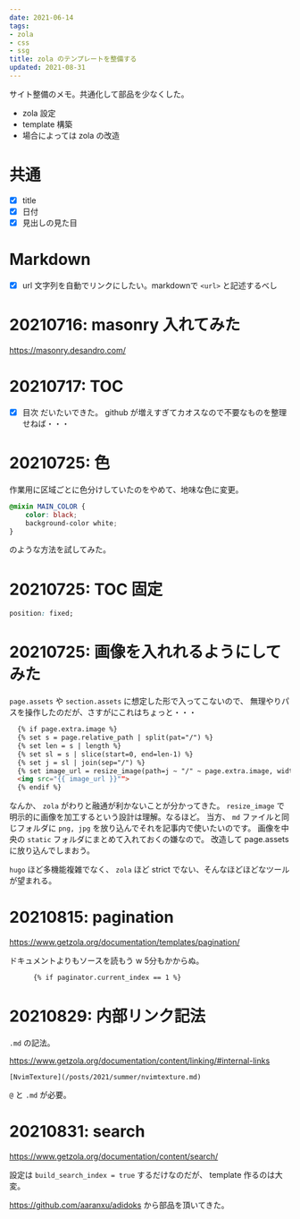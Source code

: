 ```yaml
---
date: 2021-06-14
tags:
- zola
- css
- ssg
title: zola のテンプレートを整備する
updated: 2021-08-31
---
```


サイト整備のメモ。共通化して部品を少なくした。

* zola 設定
* template 構築
* 場合によっては zola の改造

# 共通

* [x] title
* [x] 日付
* [x] 見出しの見た目

# Markdown

* [x] url 文字列を自動でリンクにしたい。markdownで `<url>` と記述するべし

# 20210716: masonry 入れてみた

https://masonry.desandro.com/

# 20210717: TOC

* [x] 目次
だいたいできた。
github が増えすぎてカオスなので不要なものを整理せねば・・・

# 20210725: 色

作業用に区域ごとに色分けしていたのをやめて、地味な色に変更。

```scss
@mixin MAIN_COLOR {
    color: black;
    background-color white;
}
```

のような方法を試してみた。

# 20210725: TOC 固定

```css
position: fixed;
```

# 20210725: 画像を入れれるようにしてみた

`page.assets` や `section.assets` に想定した形で入ってこないので、
無理やりパスを操作したのだが、さすがにこれはちょっと・・・

```html
  {% if page.extra.image %}
  {% set s = page.relative_path | split(pat="/") %}
  {% set len = s | length %}
  {% set sl = s | slice(start=0, end=len-1) %}
  {% set j = sl | join(sep="/") %}
  {% set image_url = resize_image(path=j ~ "/" ~ page.extra.image, width=600, op="fit_width") %}
  <img src="{{ image_url }}"">
  {% endif %}
```

なんか、 `zola` がわりと融通が利かないことが分かってきた。
`resize_image` で明示的に画像を加工するという設計は理解。なるほど。
当方、 `md` ファイルと同じフォルダに `png, jpg` を放り込んでそれを記事内で使いたいのです。
画像を中央の `static` フォルダにまとめて入れておくの嫌なので。
改造して page.assets に放り込んでしまおう。

`hugo` ほど多機能複雑でなく、 `zola` ほど strict でない、そんなほどほどなツールが望まれる。

# 20210815: pagination

https://www.getzola.org/documentation/templates/pagination/

ドキュメントよりもソースを読もう w
5分もかからぬ。

```html
      {% if paginator.current_index == 1 %}
```

# 20210829: 内部リンク記法

`.md` の記法。

https://www.getzola.org/documentation/content/linking/#internal-links

`[NvimTexture](/posts/2021/summer/nvimtexture.md)`

`@` と `.md` が必要。

# 20210831: search

https://www.getzola.org/documentation/content/search/

設定は `build_search_index = true` するだけなのだが、
template 作るのは大変。

https://github.com/aaranxu/adidoks から部品を頂いてきた。

